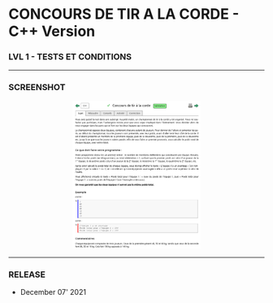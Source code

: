 # CONCOURS DE TIR A LA CORDE - C++ Version
### LVL 1 - TESTS ET CONDITIONS

---
### **SCREENSHOT**

<div align="center">
    <img
        src="https://github.com/Ayckinn/CPP/blob/main/FRANCE_IOI/LEVEL_01/5_Tests_et_conditions/7_concours_tir_corde/todo.png"
        alt="DEMO"
        style="width:50%">
</div>

---
### **RELEASE**

- December 07' 2021